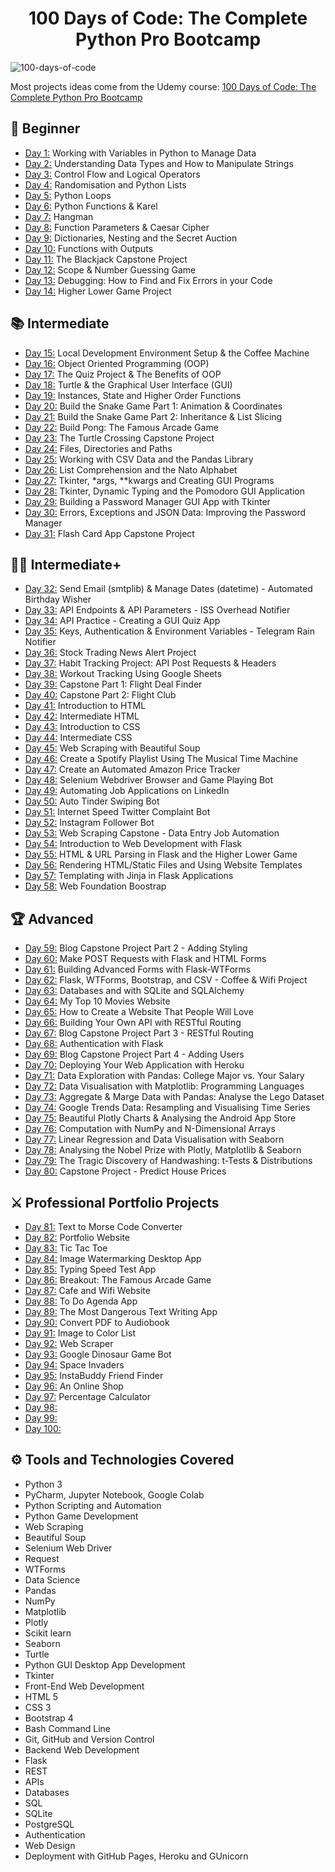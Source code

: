 <h1 align="center">100 Days of Code: The Complete Python Pro Bootcamp
</h1>

![100-days-of-code](https://user-images.githubusercontent.com/88469667/179079290-5022897f-0598-4c7a-bd3b-65031a579a5f.gif)



Most projects ideas come from the Udemy course: [100 Days of Code: The Complete Python Pro Bootcamp](https://www.udemy.com/course/100-days-of-code/)


## 🔰 Beginner
- [Day 1:](https://github.com/dra7400/100-days-of-code/tree/main/day01) Working with Variables in Python to Manage Data
- [Day 2:](https://github.com/dra7400/100-days-of-code/tree/main/day02) Understanding Data Types and How to Manipulate Strings
- [Day 3:](https://github.com/dra7400/100-days-of-code/tree/main/day03) Control Flow and Logical Operators
- [Day 4:](https://github.com/dra7400/100-days-of-code/tree/main/day04) Randomisation and Python Lists
- [Day 5:](https://github.com/dra7400/100-days-of-code/tree/main/day05) Python Loops
- [Day 6:](https://github.com/dra7400/100-days-of-code/tree/main/day06) Python Functions & Karel
- [Day 7:](https://github.com/dra7400/100-days-of-code/tree/main/day07) Hangman
- [Day 8:](https://github.com/dra7400/100-days-of-code/tree/main/day08) Function Parameters & Caesar Cipher
- [Day 9:](https://github.com/dra7400/100-days-of-code/tree/main/day09) Dictionaries, Nesting and the Secret Auction
- [Day 10:](https://github.com/dra7400/100-days-of-code/tree/main/day10) Functions with Outputs
- [Day 11:](https://github.com/dra7400/100-days-of-code/tree/main/day11) The Blackjack Capstone Project
- [Day 12:](https://github.com/dra7400/100-days-of-code/tree/main/day12) Scope & Number Guessing Game
- [Day 13:](https://github.com/dra7400/100-days-of-code/tree/main/day13) Debugging: How to Find and Fix Errors in your Code
- [Day 14:](https://github.com/dra7400/100-days-of-code/tree/main/day14) Higher Lower Game Project

## 📚 Intermediate
- [Day 15:](https://github.com/dra7400/100-days-of-code/tree/main/day15) Local Development Environment Setup & the Coffee Machine
- [Day 16:](https://github.com/dra7400/100-days-of-code/tree/main/day16) Object Oriented Programming (OOP)
- [Day 17:](https://github.com/dra7400/100-days-of-code/tree/main/day17) The Quiz Project & The Benefits of OOP
- [Day 18:](https://github.com/dra7400/100-days-of-code/tree/main/day18) Turtle & the Graphical User Interface (GUI)
- [Day 19:](https://github.com/dra7400/100-days-of-code/tree/main/day19) Instances, State and Higher Order Functions
- [Day 20:](https://github.com/dra7400/100-days-of-code/tree/main/day20) Build the Snake Game Part 1: Animation & Coordinates
- [Day 21:](https://github.com/dra7400/100-days-of-code/tree/main/day21) Build the Snake Game Part 2: Inheritance & List Slicing
- [Day 22:](https://github.com/dra7400/100-days-of-code/tree/main/day22) Build Pong: The Famous Arcade Game
- [Day 23:](https://github.com/dra7400/100-days-of-code/tree/main/day23) The Turtle Crossing Capstone Project
- [Day 24:](https://github.com/dra7400/100-days-of-code/tree/main/day24) Files, Directories and Paths
- [Day 25:](https://github.com/dra7400/100-days-of-code/tree/main/day25) Working with CSV Data and the Pandas Library
- [Day 26:](https://github.com/dra7400/100-days-of-code/tree/main/day26) List Comprehension and the Nato Alphabet
- [Day 27:](https://github.com/dra7400/100-days-of-code/tree/main/day27) Tkinter, *args, **kwargs and Creating GUI Programs
- [Day 28:](https://github.com/dra7400/100-days-of-code/tree/main/day28) Tkinter, Dynamic Typing and the Pomodoro GUI Application
- [Day 29:](https://github.com/dra7400/100-days-of-code/tree/main/day29) Building a Password Manager GUI App with Tkinter
- [Day 30:](https://github.com/dra7400/100-days-of-code/tree/main/day30) Errors, Exceptions and JSON Data: Improving the Password Manager
- [Day 31:](https://github.com/dra7400/100-days-of-code/tree/main/day31) Flash Card App Capstone Project

## 👨‍💻 Intermediate+
- [Day 32:](https://github.com/dra7400/100-days-of-code/tree/main/day32) Send Email (smtplib) & Manage Dates (datetime) - Automated Birthday Wisher
- [Day 33:](https://github.com/dra7400/100-days-of-code/tree/main/day33) API Endpoints & API Parameters - ISS Overhead Notifier
- [Day 34:](https://github.com/dra7400/100-days-of-code/tree/main/day34) API Practice - Creating a GUI Quiz App
- [Day 35:](https://github.com/dra7400/100-days-of-code/tree/main/day35) Keys, Authentication & Environment Variables - Telegram Rain Notifier
- [Day 36:](https://github.com/dra7400/100-days-of-code/tree/main/day36) Stock Trading News Alert Project
- [Day 37:](https://github.com/dra7400/100-days-of-code/tree/main/day37) Habit Tracking Project: API Post Requests & Headers
- [Day 38:](https://github.com/dra7400/100-days-of-code/tree/main/day38) Workout Tracking Using Google Sheets
- [Day 39:](https://github.com/dra7400/100-days-of-code/tree/main/day39) Capstone Part 1: Flight Deal Finder
- [Day 40:](https://github.com/dra7400/100-days-of-code/tree/main/day40) Capstone Part 2: Flight Club
- [Day 41:](https://github.com/dra7400/100-days-of-code/tree/main/day41) Introduction to HTML
- [Day 42:](https://github.com/dra7400/100-days-of-code/tree/main/day42) Intermediate HTML
- [Day 43:](https://github.com/dra7400/100-days-of-code/tree/main/day43) Introduction to CSS
- [Day 44:](https://github.com/dra7400/100-days-of-code/tree/main/day44) Intermediate CSS
- [Day 45:](https://github.com/dra7400/100-days-of-code/tree/main/day45) Web Scraping with Beautiful Soup
- [Day 46:](https://github.com/dra7400/100-days-of-code/tree/main/day46) Create a Spotify Playlist Using The Musical Time Machine
- [Day 47:](https://github.com/dra7400/100-days-of-code/tree/main/day47) Create an Automated Amazon Price Tracker
- [Day 48:](https://github.com/dra7400/100-days-of-code/tree/main/day48) Selenium Webdriver Browser and Game Playing Bot
- [Day 49:](https://github.com/dra7400/100-days-of-code/tree/main/day49) Automating Job Applications on LinkedIn
- [Day 50:](https://github.com/dra7400/100-days-of-code/tree/main/day50) Auto Tinder Swiping Bot
- [Day 51:](https://github.com/dra7400/100-days-of-code/tree/main/day51) Internet Speed Twitter Complaint Bot
- [Day 52:](https://github.com/dra7400/100-days-of-code/tree/main/day52) Instagram Follower Bot
- [Day 53:](https://github.com/dra7400/100-days-of-code/tree/main/day53) Web Scraping Capstone - Data Entry Job Automation
- [Day 54:](https://github.com/dra7400/100-days-of-code/tree/main/day54) Introduction to Web Development with Flask
- [Day 55:](https://github.com/dra7400/100-days-of-code/tree/main/day55) HTML & URL Parsing in Flask and the Higher Lower Game
- [Day 56:](https://github.com/dra7400/100-days-of-code/tree/main/day56) Rendering HTML/Static Files and Using Website Templates
- [Day 57:](https://github.com/dra7400/100-days-of-code/tree/main/day57) Templating with Jinja in Flask Applications
- [Day 58:](https://github.com/dra7400/100-days-of-code/tree/main/day58) Web Foundation Boostrap

## 🏆 Advanced
- [Day 59:](https://github.com/dra7400/100-days-of-code/tree/main/day59) Blog Capstone Project Part 2 - Adding Styling
- [Day 60:](https://github.com/dra7400/100-days-of-code/tree/main/day60) Make POST Requests with Flask and HTML Forms
- [Day 61:](https://github.com/dra7400/100-days-of-code/tree/main/day61) Building Advanced Forms with Flask-WTForms
- [Day 62:](https://github.com/dra7400/100-days-of-code/tree/main/day62) Flask, WTForms, Bootstrap, and CSV - Coffee & Wifi Project
- [Day 63:](https://github.com/dra7400/100-days-of-code/tree/main/day63) Databases and with SQLite and SQLAlchemy
- [Day 64:](https://github.com/dra7400/100-days-of-code/tree/main/day64) My Top 10 Movies Website
- [Day 65:](https://github.com/dra7400/100-days-of-code/tree/main/day65) How to Create a Website That People Will Love
- [Day 66:](https://github.com/dra7400/100-days-of-code/tree/main/day66) Building Your Own API with RESTful Routing
- [Day 67:](https://github.com/dra7400/100-days-of-code/tree/main/day67) Blog Capstone Project Part 3 - RESTful Routing
- [Day 68:](https://github.com/dra7400/100-days-of-code/tree/main/day68) Authentication with Flask
- [Day 69:](https://github.com/dra7400/100-days-of-code/tree/main/day69) Blog Capstone Project Part 4 - Adding Users
- [Day 70:](https://github.com/dra7400/100-days-of-code/tree/main/day70) Deploying Your Web Application with Heroku
- [Day 71:](https://github.com/dra7400/100-days-of-code/tree/main/day71) Data Exploration with Pandas: College Major vs. Your Salary
- [Day 72:](https://github.com/dra7400/100-days-of-code/tree/main/day72) Data Visualisation with Matplotlib: Programming Languages
- [Day 73:](https://github.com/dra7400/100-days-of-code/tree/main/day73) Aggregate & Marge Data with Pandas: Analyse the Lego Dataset
- [Day 74:](https://github.com/dra7400/100-days-of-code/tree/main/day74) Google Trends Data: Resampling and Visualising Time Series
- [Day 75:](https://github.com/dra7400/100-days-of-code/tree/main/day75) Beautiful Plotly Charts & Analysing the Android App Store
- [Day 76:](https://github.com/dra7400/100-days-of-code/tree/main/day76) Computation with NumPy and N-Dimensional Arrays
- [Day 77:](https://github.com/dra7400/100-days-of-code/tree/main/day77) Linear Regression and Data Visualisation with Seaborn
- [Day 78:](https://github.com/dra7400/100-days-of-code/tree/main/day78) Analysing the Nobel Prize with Plotly, Matplotlib & Seaborn
- [Day 79:](https://github.com/dra7400/100-days-of-code/tree/main/day79) The Tragic Discovery of Handwashing: t-Tests & Distributions
- [Day 80:](https://github.com/dra7400/100-days-of-code/tree/main/day80) Capstone Project - Predict House Prices

## ⚔ Professional Portfolio Projects
- [Day 81:](https://github.com/dra7400/100-days-of-code/tree/main/day81) Text to Morse Code Converter
- [Day 82:](https://github.com/dra7400/100-days-of-code/tree/main/day82) Portfolio Website
- [Day 83:](https://github.com/dra7400/100-days-of-code/tree/main/day83) Tic Tac Toe
- [Day 84:](https://github.com/dra7400/100-days-of-code/tree/main/day84) Image Watermarking Desktop App
- [Day 85:](https://github.com/dra7400/100-days-of-code/tree/main/day85) Typing Speed Test App
- [Day 86:](https://github.com/dra7400/100-days-of-code/tree/main/day86) Breakout: The Famous Arcade Game
- [Day 87:](https://github.com/dra7400/100-days-of-code/tree/main/day87) Cafe and Wifi Website
- [Day 88:](https://github.com/dra7400/100-days-of-code/tree/main/day88) To Do Agenda App
- [Day 89:](https://github.com/dra7400/100-days-of-code/tree/main/day89) The Most Dangerous Text Writing App
- [Day 90:](https://github.com/dra7400/100-days-of-code/tree/main/day90) Convert PDF to Audiobook
- [Day 91:](https://github.com/dra7400/100-days-of-code/tree/main/day91) Image to Color List
- [Day 92:](https://github.com/dra7400/100-days-of-code/tree/main/day92) Web Scraper
- [Day 93:](https://github.com/dra7400/100-days-of-code/tree/main/day93) Google Dinosaur Game Bot
- [Day 94:](https://github.com/dra7400/100-days-of-code/tree/main/day94) Space Invaders
- [Day 95:](https://github.com/dra7400/100-days-of-code/tree/main/day95) InstaBuddy Friend Finder
- [Day 96:](https://github.com/dra7400/100-days-of-code/tree/main/day96) An Online Shop
- [Day 97:](https://github.com/dra7400/100-days-of-code/tree/main/day97) Percentage Calculator
- [Day 98:](https://github.com/dra7400/100-days-of-code/tree/main/day98) 
- [Day 99:](https://github.com/dra7400/100-days-of-code/tree/main/day99) 
- [Day 100:](https://github.com/dra7400/100-days-of-code/tree/main/day100) 
## ⚙ Tools and Technologies Covered
- Python 3
- PyCharm, Jupyter Notebook, Google Colab
- Python Scripting and Automation
- Python Game Development
- Web Scraping
- Beautiful Soup
- Selenium Web Driver
- Request
- WTForms
- Data Science
- Pandas
- NumPy
- Matplotlib
- Plotly
- Scikit learn
- Seaborn
- Turtle
- Python GUI Desktop App Development
- Tkinter
- Front-End Web Development
- HTML 5
- CSS 3
- Bootstrap 4
- Bash Command Line
- Git, GitHub and Version Control
- Backend Web Development
- Flask
- REST
- APIs
- Databases
- SQL
- SQLite
- PostgreSQL
- Authentication
- Web Design
- Deployment with GitHub Pages, Heroku and GUnicorn
